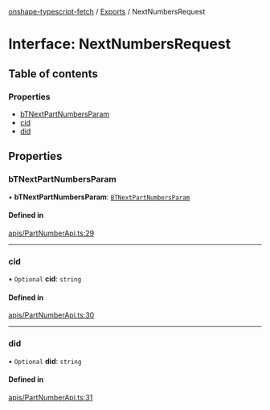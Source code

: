 [onshape-typescript-fetch](../README.md) / [Exports](../modules.md) / NextNumbersRequest

# Interface: NextNumbersRequest

## Table of contents

### Properties

- [bTNextPartNumbersParam](NextNumbersRequest.md#btnextpartnumbersparam)
- [cid](NextNumbersRequest.md#cid)
- [did](NextNumbersRequest.md#did)

## Properties

### bTNextPartNumbersParam

• **bTNextPartNumbersParam**: [`BTNextPartNumbersParam`](BTNextPartNumbersParam.md)

#### Defined in

[apis/PartNumberApi.ts:29](https://github.com/toebes/onshape-typescript-fetch/blob/3e11ae1/apis/PartNumberApi.ts#L29)

___

### cid

• `Optional` **cid**: `string`

#### Defined in

[apis/PartNumberApi.ts:30](https://github.com/toebes/onshape-typescript-fetch/blob/3e11ae1/apis/PartNumberApi.ts#L30)

___

### did

• `Optional` **did**: `string`

#### Defined in

[apis/PartNumberApi.ts:31](https://github.com/toebes/onshape-typescript-fetch/blob/3e11ae1/apis/PartNumberApi.ts#L31)
